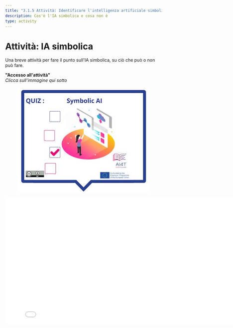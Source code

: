 ```yaml
---
title: "3.1.5 Attività: Identificare l'intelligenza artificiale simbolica"
description: Cos'è l'IA simbolica e cosa non è
type: activity
---
```


# Attività: IA simbolica

Una breve attività per fare il punto sull'IA simbolica, su ciò che può o non può fare.

**"Accesso all'attività"**  
_Clicca sull'immagine qui sotto_

<figure>
  <img src="Images/VisuelQUIZSymbolicAI.jpg" alt="Symbolic AI"/>  
</figure>

<center><iframe width="818" height="404" src="3-1-5a-activity-what-type-of-ai/3-1-5a-Symbolic-AI.html" frameborder="0" allowfullscreen></iframe></center>
